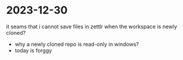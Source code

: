 # 2023-12-30
it seams that i cannot save files in zettlr when the workspace is newly cloned?

- why a newly cloned repo is read-only in windows?
- today is forggy